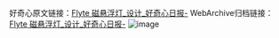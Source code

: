 好奇心原文链接：[Flyte 磁悬浮灯_设计_好奇心日报-](https://www.qdaily.com/articles/8860.html)
WebArchive归档链接：[Flyte 磁悬浮灯_设计_好奇心日报-](http://web.archive.org/web/20190623153602/https://www.qdaily.com/articles/8860.html)
![image](http://ww3.sinaimg.cn/large/007d5XDpgy1g3ve08apy3j30u02wn7d1)